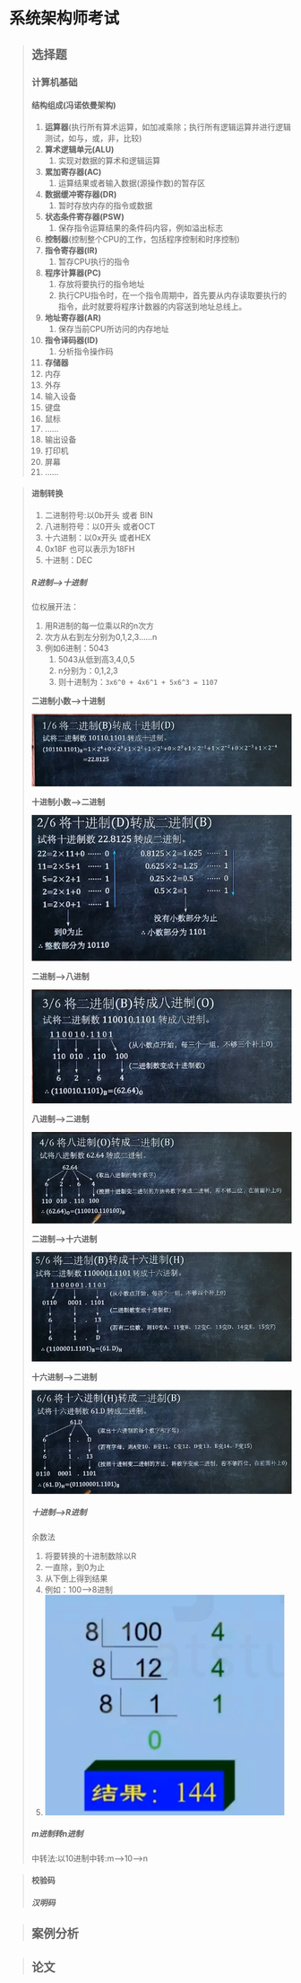 # 系统架构师考试

>## 选择题
>### 计算机基础
>#### 结构组成(冯诺依曼架构)
>1. **运算器**(执行所有算术运算，如加减乘除；执行所有逻辑运算并进行逻辑测试，如与，或，非，比较)
>   1. **算术逻辑单元(ALU)**
>      1. 实现对数据的算术和逻辑运算
>   2. **累加寄存器(AC)**
>      1. 运算结果或者输入数据(源操作数)的暂存区
>   3. **数据缓冲寄存器(DR)**
>      1. 暂时存放内存的指令或数据
>   4. **状态条件寄存器(PSW)**
>      1. 保存指令运算结果的条件码内容，例如溢出标志
>2. **控制器**(控制整个CPU的工作，包括程序控制和时序控制)
>   1. **指令寄存器(IR)**
>      1. 暂存CPU执行的指令
>   2. **程序计算器(PC)**
>      1. 存放将要执行的指令地址
>      2. 执行CPU指令时，在一个指令周期中，首先要从内存读取要执行的指令，此时就要将程序计数器的内容送到地址总线上。
>   3. **地址寄存器(AR)**
>      1. 保存当前CPU所访问的内存地址
>   4. **指令译码器(ID)**
>      1. 分析指令操作码
>3. **存储器**
>   1. 内存
>   2. 外存
>4. 输入设备
>   1. 键盘
>   2. 鼠标
>   3. ......
>5. 输出设备
>   1. 打印机
>   2. 屏幕
>   3. ......

>#### 进制转换
>1. 二进制符号:以0b开头 或者 BIN
>2. 八进制符号：以0开头 或者OCT
>3. 十六进制：以0x开头 或者HEX
>   1. 0x18F 也可以表示为18FH
>4. 十进制：DEC
>##### R进制-->十进制
> 位权展开法：
> 1. 用R进制的每一位乘以R的n次方
> 2. 次方从右到左分别为0,1,2,3......n
> 3. 例如6进制：5043
>    1. 5043从低到高3,4,0,5
>    2. n分别为：0,1,2,3
>    3. 则十进制为：`3x6^0 + 4x6^1 + 5x6^3 = 1107`
>
> **二进制小数-->十进制**
> 
> ![img.png](img.png)
> 
> **十进制小数-->二进制**
> 
> ![img_1.png](img_1.png)
> 
> **二进制-->八进制**
> 
> ![img_2.png](img_2.png)
> 
> **八进制-->二进制**
> 
> ![img_3.png](img_3.png)
> 
> **二进制-->十六进制**
> 
> ![img_4.png](img_4.png)
> 
> **十六进制-->二进制**
> 
> ![img_5.png](img_5.png)
> 
>##### 十进制-->R进制
> 余数法
>1. 将要转换的十进制数除以R
>2. 一直除，到0为止
>3. 从下倒上得到结果
>4. 例如：100-->8进制
>   1. ![img_6.png](img_6.png)
>
>##### m进制转n进制
>中转法:以10进制中转:m-->10-->n 

>#### 校验码
>##### 汉明码
>#####  

>## 案例分析

>## 论文